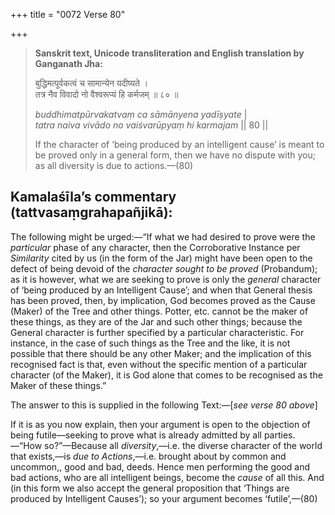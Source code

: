 +++
title = "0072 Verse 80"

+++
> **Sanskrit text, Unicode transliteration and English translation by Ganganath Jha:** 
>
> बुद्धिमत्पूर्वकत्वं च सामान्येन यदीष्यते ।  
> तत्र नैव विवादो नो वैश्वरूप्यं हि कर्मजम् ॥ ८० ॥ 
>
> *buddhimatpūrvakatvaṃ ca sāmānyena yadīṣyate* \|  
> *tatra naiva vivādo no vaiśvarūpyaṃ hi karmajam* \|\| 80 \|\| 
>
> If the character of ‘being produced by an intelligent cause’ is meant to be proved only in a general form, then we have no dispute with you; as all diversity is due to actions.—(80)



## Kamalaśīla’s commentary (tattvasaṃgrahapañjikā):

The following might be urged:—“If what we had desired to prove were the *particular* phase of any character, then the Corroborative Instance per *Similarity* cited by us (in the form of the Jar) might have been open to the defect of being devoid of the *character sought to be proved* (Probandum); as it is however, what we are seeking to prove is only the *general* character of ‘being produced by an Intelligent Cause’; and when that General thesis has been proved, then, by implication, God becomes proved as the Cause (Maker) of the Tree and other things. Potter, etc. cannot be the maker of these things, as they are of the Jar and such other things; because the General character is further specified by a particular characteristic. For instance, in the case of such things as the Tree and the like, it is not possible that there should be any other Maker; and the implication of this recognised fact is that, even without the specific mention of a particular character (of the Maker), it is God alone that comes to be recognised as the Maker of these things.”

The answer to this is supplied in the following Text:—[*see verse 80 above*]

If it is as you now explain, then your argument is open to the objection of being futile—seeking to prove what is already admitted by all parties.—“How so?”—Because all *diversity*,—i.e. the diverse character of the world that exists,—is *due to Actions*,—i.e. brought about by common and uncommon,, good and bad, deeds. Hence men performing the good and bad actions, who are all intelligent beings, become the *cause* of all this. And (in this form we also accept the general proposition that ‘Things are produced by Intelligent Causes’); so your argument becomes ‘futile’,—(80)


